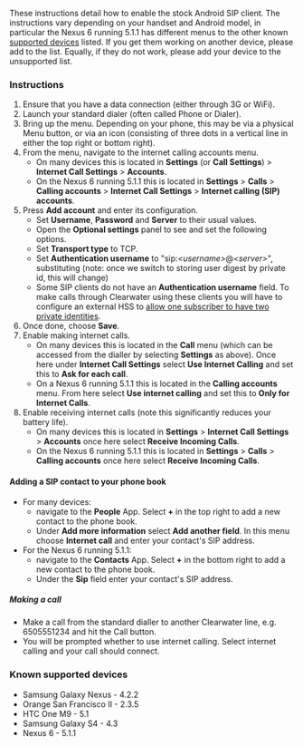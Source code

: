 These instructions detail how to enable the stock Android SIP client.
The instructions vary depending on your handset and Android model, in
particular the Nexus 6 running 5.1.1 has different menus to the other
known [supported
devices](Configuring_the_native_Android_SIP_client.md#known-supported-devices)
listed. If you get them working on another device, please add to the list.
Equally, if they do not work, please add your device to the unsupported
list.

### Instructions

1.  Ensure that you have a data connection (either through 3G or WiFi).
2.  Launch your standard dialer (often called Phone or Dialer).
3.  Bring up the menu. Depending on your phone, this may be via a
    physical Menu button, or via an icon (consisting of three dots in a vertical line 
    in either the top right or bottom right).
4.  From the menu, navigate to the internet calling accounts menu.
    - On many devices this is located in **Settings** (or **Call Settings**) >
      **Internet Call Settings** > **Accounts**.
    - On the Nexus 6 running 5.1.1 this is located in **Settings** > **Calls** >
      **Calling accounts** > **Internet Call Settings** > **Internet calling
      (SIP) accounts**.
5.  Press **Add account** and enter its configuration.
    -   Set **Username**, **Password** and **Server** to their usual
        values.
    -   Open the **Optional settings** panel to see and set the
        following options.
    -   Set **Transport type** to TCP.
    -   Set **Authentication username** to
        "sip:*&lt;username\>*@*&lt;server\>*", substituting (note: once we
        switch to storing user digest by private id, this will change)
    -   Some SIP clients do not have an **Authentication username** field. To
        make calls through Clearwater using these clients you will have to
        configure an external HSS to [allow one subscriber to have two private
        identities](External_HSS_Integration.md#allowing-one-subscriber-to-have-two-private-identities).
6.  Once done, choose **Save**.
7.  Enable making internet calls.
    - On many devices this is located in the **Call** menu (which can be
      accessed from the dialler by selecting **Settings** as above). Once here
      under **Internet Call Settings** select **Use Internet Calling** and set
      this to **Ask for each call**.
    - On a Nexus 6 running 5.1.1  this is located in the **Calling accounts** menu. From
      here select **Use internet calling** and set this to **Only for Internet
      Calls**.
8.  Enable receiving internet calls (note this significantly reduces your
    battery life).
    - On many devices this is located in **Settings** > **Internet Call
      Settings** > **Accounts** once here select **Receive Incoming Calls**.
    - On the Nexus 6 running 5.1.1 this is located in **Settings** > **Calls** >
      **Calling accounts** once here select **Receive Incoming Calls**.

#### Adding a SIP contact to your phone book

- For many devices:
    -  navigate to the **People** App. Select **+** in the top right to
    add a new contact to the phone book.
    -  Under **Add more information** select **Add another field**.
    In this menu choose **Internet call** and enter your contact's
    SIP address.
- For the Nexus 6 running 5.1.1:
    - navigate to the **Contacts** App. Select **+** in the bottom right to add
      a new contact to the phone book.
    - Under the **Sip** field enter your contact's SIP address.
    

##### Making a call

-   Make a call from the standard dialler to another Clearwater line,
    e.g. 6505551234 and hit the Call button.
-   You will be prompted whether to use internet calling. Select
    internet calling and your call should connect.

### Known supported devices

-   Samsung Galaxy Nexus - 4.2.2
-   Orange San Francisco II - 2.3.5
-   HTC One M9 - 5.1
-   Samsung Galaxy S4 - 4.3
-   Nexus 6 - 5.1.1

